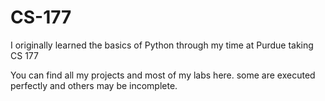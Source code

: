 # CS-177

I originally learned the basics of Python through my time at Purdue taking CS 177

You can find all my projects and most of my labs here. some are executed perfectly and others may be incomplete.